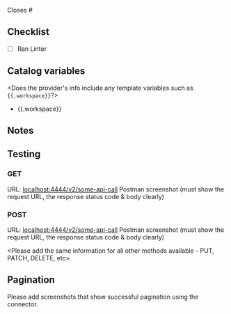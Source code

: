 Closes #<issue-number>

## Checklist
- [ ] Ran Linter

## Catalog variables
<Does the provider's info include any template variables such as `{{.workspace}}`?>
* {{.workspace}}

## Notes

## Testing
### GET
URL: <localhost:4444/v2/some-api-call>
Postman screenshot (must show the request URL, the response status code & body clearly)

### POST
URL: <localhost:4444/v2/some-api-call>
Postman screenshot (must show the request URL, the response status code & body clearly)

<Please add the same information for all other methods available - PUT, PATCH, DELETE, etc>

## Pagination
Please add screenshots that show successful pagination using the connector. 
